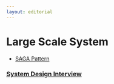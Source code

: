 ```yaml
---
layout: editorial
---
```


# Large Scale System

* [SAGA Pattern](saga-pattern.md)

### [System Design Interview](system-design-interview)
